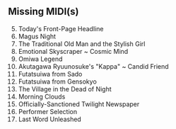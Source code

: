## Missing MIDI(s)
5. Today's Front-Page Headline
7. Magus Night
8. The Traditional Old Man and the Stylish Girl
9. Emotional Skyscraper ~ Cosmic Mind
10. Omiwa Legend
12. Akutagawa Ryuunosuke's "Kappa" ~ Candid Friend
14. Futatsuiwa from Sado
15. Futatsuiwa from Gensokyo
16. The Village in the Dead of Night
18. Morning Clouds
19. Officially-Sanctioned Twilight Newspaper
20. Performer Selection
21. Last Word Unleashed
